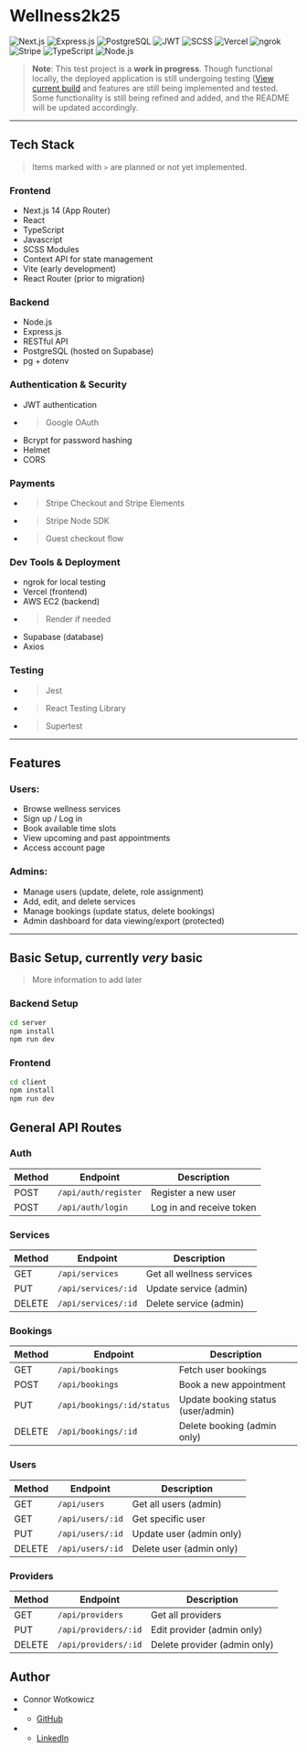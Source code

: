 # Wellness2k25
![Next.js](https://img.shields.io/badge/Next.js-000?style=for-the-badge&logo=next.js&logoColor=white)
![Express.js](https://img.shields.io/badge/Express.js-000?style=for-the-badge&logo=express&logoColor=white)
![PostgreSQL](https://img.shields.io/badge/PostgreSQL-316192?style=for-the-badge&logo=postgresql&logoColor=white)
![JWT](https://img.shields.io/badge/JWT-000?style=for-the-badge&logo=jsonwebtokens&logoColor=white)
![SCSS](https://img.shields.io/badge/SCSS-cc6699?style=for-the-badge&logo=sass&logoColor=white)
![Vercel](https://img.shields.io/badge/Vercel-000?style=for-the-badge&logo=vercel&logoColor=white)
![ngrok](https://img.shields.io/badge/ngrok-1F1E37?style=for-the-badge&logo=ngrok&logoColor=white)
![Stripe](https://img.shields.io/badge/Stripe-635BFF?style=for-the-badge&logo=stripe&logoColor=white)
![TypeScript](https://img.shields.io/badge/TypeScript-3178C6?style=for-the-badge&logo=typescript&logoColor=white)
![Node.js](https://img.shields.io/badge/Node.js-339933?style=for-the-badge&logo=nodedotjs&logoColor=white)



> **Note**: This test project is a **work in progress**. Though functional locally, the deployed application is still undergoing testing ([View current build](https://wellness2k25.vercel.app/) and features are still being implemented and tested. Some functionality is still being refined and added, and the README will be updated accordingly.

---

## Tech Stack

> Items marked with `>` are planned or not yet implemented.

### Frontend
- Next.js 14 (App Router)
- React
- TypeScript
- Javascript
- SCSS Modules
- Context API for state management
- Vite (early development)
- React Router (prior to migration)

### Backend
- Node.js
- Express.js
- RESTful API
- PostgreSQL (hosted on Supabase)
- pg + dotenv

### Authentication & Security
- JWT authentication
- > Google OAuth
- Bcrypt for password hashing
- Helmet
- CORS

### Payments
- > Stripe Checkout and Stripe Elements
- > Stripe Node SDK
- > Guest checkout flow

### Dev Tools & Deployment
- ngrok for local testing
- Vercel (frontend)
- AWS EC2 (backend)
- > Render if needed
- Supabase (database)
- Axios

### Testing
- > Jest
- > React Testing Library
- > Supertest


---

## Features

### Users:
- Browse wellness services
- Sign up / Log in
- Book available time slots
- View upcoming and past appointments
- Access account page

### Admins:
- Manage users (update, delete, role assignment)
- Add, edit, and delete services
- Manage bookings (update status, delete bookings)
- Admin dashboard for data viewing/export (protected)



---

## Basic Setup, currently *very* basic
>More information to add later

### Backend Setup
```bash
cd server
npm install
npm run dev
```

### Frontend
```bash
cd client
npm install
npm run dev
```


## General API Routes

### Auth

| Method | Endpoint             | Description              |
|--------|----------------------|--------------------------|
| POST   | `/api/auth/register` | Register a new user      |
| POST   | `/api/auth/login`    | Log in and receive token |

### Services

| Method | Endpoint             | Description                |
|--------|----------------------|----------------------------|
| GET    | `/api/services`      | Get all wellness services  |
| PUT    | `/api/services/:id`  | Update service (admin)     |
| DELETE | `/api/services/:id`  | Delete service (admin)     |

### Bookings

| Method | Endpoint             | Description                     |
|--------|----------------------|---------------------------------|
| GET    | `/api/bookings`       | Fetch user bookings             |
| POST   | `/api/bookings`       | Book a new appointment          |
| PUT    | `/api/bookings/:id/status` | Update booking status (user/admin) |
| DELETE | `/api/bookings/:id`   | Delete booking (admin only)     |

### Users

| Method | Endpoint             | Description              |
|--------|----------------------|--------------------------|
| GET    | `/api/users`          | Get all users (admin)    |
| GET    | `/api/users/:id`      | Get specific user        |
| PUT    | `/api/users/:id`      | Update user (admin only) |
| DELETE | `/api/users/:id`      | Delete user (admin only) |

### Providers

| Method | Endpoint               | Description                        |
|--------|------------------------|------------------------------------|
| GET    | `/api/providers`        | Get all providers                  |
| PUT    | `/api/providers/:id`    | Edit provider (admin only)         |
| DELETE | `/api/providers/:id`    | Delete provider (admin only)       |



## Author

- Connor Wotkowicz
- - [GitHub](https://github.com/connorwotkowicz)
- - [LinkedIn](https://www.linkedin.com/in/wotkowicz)

